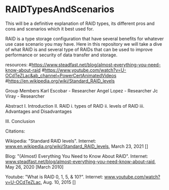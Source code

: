 # RAIDTypesAndScenarios

This will be a definitive explanation of RAID types, its different pros and cons and scenarios which it best used for.

RAID is a type storage configuration that have several benefits for whatever use case scenario you may have. Here in this repository we will take a dive of what
RAID is and several type of RAIDs that can be used to improve performance or security of data transfer and storage.



resources:
#https://www.steadfast.net/blog/almost-everything-you-need-know-about-raid
#https://www.youtube.com/watch?v=U-OCdTeZLac&ab_channel=PowerCertAnimatedVideos
#https://en.wikipedia.org/wiki/Standard_RAID_levels

Group Members
Karl Escobar - Researcher
Angel Lopez - Researcher
Jc Viray - Researcher

Abstract
I. Introduction
II. RAID
	i. types of RAID
	ii. levels of RAID
	iii. Advantages and Disadvantages
	
III. Conclusion


Citations:

Wikipedia:
"Standard RAID levels". Internet: www.en.wikipedia.org/wiki/Standard_RAID_levels, March 23, 2021 []

Blog:
"(Almost) Everything You Need to Know About RAID". Internet: www.steadfast.net/blog/almost-everything-you-need-know-about-raid, May 26, 2020 [March 2010]

Youtube:
"What is RAID 0, 1, 5, & 10?". Internet: www.youtube.com/watch?v=U-OCdTeZLac, Aug. 10, 2015 []

